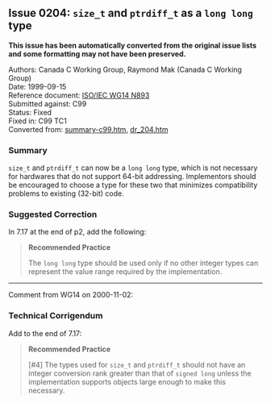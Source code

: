 ## Issue 0204: `size_t` and `ptrdiff_t` as a `long long` type

**This issue has been automatically converted from the original issue lists and some formatting may not have been preserved.**

Authors: Canada C Working Group, Raymond Mak (Canada C Working Group)  
Date: 1999-09-15  
Reference document: [ISO/IEC WG14 N893](https://www.open-std.org/jtc1/sc22/wg14/www/docs/n893.htm)  
Submitted against: C99  
Status: Fixed  
Fixed in: C99 TC1  
Converted from: [summary-c99.htm](https://www.open-std.org/jtc1/sc22/wg14/www/docs/summary-c99.htm), [dr_204.htm](https://www.open-std.org/jtc1/sc22/wg14/www/docs/dr_204.htm)

### Summary

`size_t` and `ptrdiff_t` can now be a `long long` type, which is not necessary
for hardwares that do not support 64-bit addressing. Implementors should be
encouraged to choose a type for these two that minimizes compatibility problems
to existing (32-bit) code.

### Suggested Correction

In 7.17 at the end of p2, add the following:

> **Recommended Practice**
>
> The `long long` type should be used only if no other integer types can represent
> the value range required by the implementation.

---

Comment from WG14 on 2000-11-02:

### Technical Corrigendum

Add to the end of 7.17:

> **Recommended Practice**
>
> \[#4\] The types used for `size_t` and `ptrdiff_t` should not have an integer
> conversion rank greater than that of `signed long` unless the implementation
> supports objects large enough to make this necessary.

